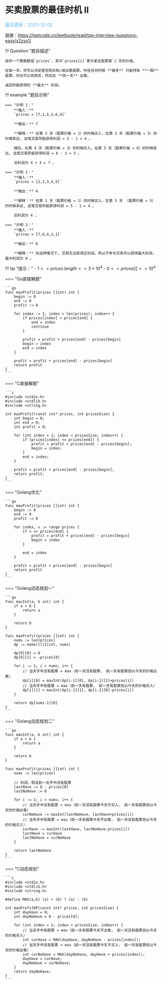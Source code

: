 # 买卖股票的最佳时机 II

<span style="color:rgb(100,180,246);font-size:11pt">最后更新：2023-12-02</span>

链接：https://leetcode.cn/leetbook/read/top-interview-questions-easy/x2zsx1/

!!! Question "题目描述"

    给你一个整数数组`prices`，其中`prices[i]`表示某支股票第`i`天的价格。

    在每一天，你可以决定是否购买和/或出售股票。你在任何时候 **最多** 只能持有 **一股** 股票。你也可以先购买，然后在 **同一天** 出售。

    返回你能获得的 **最大** 利润。


!!! example "题目示例"

    === "示例 1："
        **输入：**
        `prices = [7,1,5,3,6,4]`

        **输出：** 7

        **解释：** 在第 2 天（股票价格 = 1）的时候买入，在第 3 天（股票价格 = 5）的时候卖出, 这笔交易所能获得利润 = 5 - 1 = 4 。

        随后，在第 4 天（股票价格 = 3）的时候买入，在第 5 天（股票价格 = 6）的时候卖出, 这笔交易所能获得利润 = 6 - 3 = 3 。
            
        总利润为 4 + 3 = 7 。

    === "示例 2："
        **输入：**
        `prices = [1,2,3,4,5]`

        **输出：** 4 

        **解释：** 在第 1 天（股票价格 = 1）的时候买入，在第 5 天 （股票价格 = 5）的时候卖出, 这笔交易所能获得利润 = 5 - 1 = 4 。
            
        总利润为 4 。

    === "示例 3："
        **输入：**
        `prices = [7,6,4,3,1]`

        **输出：** 0

        **解释：** 在这种情况下, 交易无法获得正利润，所以不参与交易可以获得最大利润，最大利润为 0 。


!!! tip "提示："
    - $1 <= prices.length <= 3 * 10^4$
    - $0 <= prices[i] <= 10^4$

=== "Go直接解题"

    ```go
    func maxProfit(prices []int) int {
        begin := 0
        end := 0
        profit := 0

        for index := 1; index < len(prices); index++ {
            if prices[index] > prices[end] {
                end = index
                continue
            }

            profit = profit + prices[end] - prices[begin]
            begin = index
            end = index
        }

        profit = profit + prices[end] - prices[begin]
        return profit
    }
    ```

=== "C直接解题"

    ```c
    #include <stdio.h>
    #include <stdlib.h>
    #include <string.h>

    int maxProfit(const int* prices, int pricesSize) {
        int begin = 0;
        int end = 0;
        int profit = 0;

        for (int index = 1; index < pricesSize; index++) {
            if (prices[index] <= prices[end]) {
                profit = profit + prices[end] - prices[begin];
                begin = index;
            }
            end = index;
        }

        profit = profit + prices[end] - prices[begin];
        return profit;
    }
    ```

=== "Golang优化"

    ```go
    func maxProfit(prices []int) int {
        begin := 0
        end := 0
        profit := 0

        for index, v := range prices {
            if v <= prices[end] {
                profit = profit + prices[end] - prices[begin]
                begin = index
            }

            end = index
        }

        profit = profit + prices[end] - prices[begin]
        return profit
    }
    ```

=== "Golang动态规划一"

    ```go
    func maxInt(a, b int) int {
        if a > b {
            return a
        }

        return b
    }

    func maxProfit(prices []int) int {
        nums := len(prices)
        dp := make([][2]int, nums)

        dp[0][0] = 0
        dp[0][1] = -prices[0]

        for i := 1; i < nums; i++ {
            // 当天手中没有股票 = max（前一天没有股票， 前一天有股票但以今天的价格出售）
            dp[i][0] = maxInt(dp[i-1][0], dp[i-1][1]+prices[i])
            // 当天手中有股票 = max（前一天有股票， 前一天有股票但以今天的价格买入）
            dp[i][1] = maxInt(dp[i-1][1], dp[i-1][0]-prices[i])
        }

        return dp[nums-1][0]
    }
    ```


=== "Golang动态规划二"

    ```go
    func maxInt(a, b int) int {
        if a > b {
            return a
        }

        return b
    }

    func maxProfit(prices []int) int {
        nums := len(prices)

        // 利润，假设前一天手中没有股票
        lastHave := 0 - prices[0]
        lastNoHave := 0

        for i := 1; i < nums; i++ {
            // 当天手中没有股票 = max（前一天没有股票今天不买入， 前一天有股票但以今天的价格出售）
            curNoHave := maxInt(lastNoHave, lastHave+prices[i])
            // 当天手中有股票 = max（前一天有股票今天不出售， 前一天没有股票但以今天的价格买入）
            curHave := maxInt(lastHave, lastNoHave-prices[i])
            lastHave = curHave
            lastNoHave = curNoHave
        }

        return lastNoHave
    }
    ```

=== "C动态规划"

    ```c
    #include <stdio.h>
    #include <stdlib.h>
    #include <string.h>
    
    #define MAX(a,b) (a) > (b) ? (a) : (b)

    int maxProfitDP(const int* prices, int pricesSize) {
        int dayHave = 0;
        int dayNoHave = 0 - prices[0];

        for (int index = 1; index < pricesSize; index++) {
            // 当天手中有股票 = max（前一天有股票今天不出售， 前一天没有股票但以今天的价格买入）
            int curHave = MAX(dayHave, dayNoHave - prices[index]);
            // 当天手中没有股票 = max（前一天没有股票今天不买入， 前一天有股票但以今天的价格出售）
            int curNoHave = MAX(dayNoHave, dayHave + prices[index]);
            dayHave = curHave;
            dayNoHave = curNoHave;
        }
        return dayNoHave;
    }
    ```